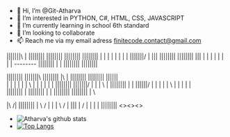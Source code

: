 - 🤟 Hi, I’m @Git-Atharva
- 👀 I’m interested in PYTHON, C#, HTML, CSS, JAVASCRIPT
- 🌱 I’m currently learning in school 6th standard
- 💞️ I’m looking to collaborate
- 📫 Reach me via my email adress finitecode.contact@gmail.com


|||||||\    |          ||||||||     ||||||||     ||||||||     ||||||||
|       |   |          |            |      |     |            |
|||||||/    |          |||          ||||||||     ||||||||     |||
|           |          |            |      |            |     |
|           --------   ||||||||     |      |     ||||||||     ||||||||


||||||||   |||||||\    ||||||||   |\    |   ||||||||   ||||||||   ||||||\
|          |       |   |      |   | \   |   |          |      |   |      |
||||||||   |||||||/    |      |   |  \  |   ||||||||   |      |   ||||||/
       |   |           |      |   |   \ |          |   |      |   |\
||||||||   |           ||||||||   |    \|   ||||||||   ||||||||   | \


|\      /|    ||||||||
| \    / |    |
|  \  /  |    |||
|   \/   |    |
|        |    |||||||| <><><>


- ![Atharva's github stats](https://github-readme-stats.vercel.app/api?username=Git-Atharva)
- [![Top Langs](https://github-readme-stats.vercel.app/api/top-langs/?username=Git-Atharva)](https://github.com/Git-Atharva/github-readme-stats)
